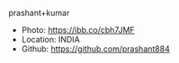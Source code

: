 prashant+kumar
- Photo: https://ibb.co/cbh7JMF
- Location: INDIA
- Github: https://github.com/prashant884
